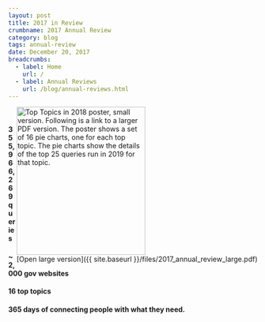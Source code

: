 ```yaml
---
layout: post
title: 2017 in Review
crumbname: 2017 Annual Review
category: blog
tags: annual-review
date: December 20, 2017
breadcrumbs:
  - label: Home
    url: /
  - label: Annual Reviews
    url: /blog/annual-reviews.html
---
```

<span style="float:right;"><img 
  src="{{ site.baseurl }}/files/2017_annual_review_small.png" 
  alt="Top Topics in 2018 poster, small version. Following is a link to a larger PDF version. The poster shows a set of 16 pie charts, one for each top topic. The pie charts show the details of the top 25 queries run in 2019 for that topic." style="width:260px;height:300px;"><br />
[Open large version]({{ site.baseurl }}/files/2017_annual_review_large.pdf)
</span>
<br />

#### **355,966,269** queries
#### **~2,000 gov** websites
#### **16** top topics
#### **365** days of connecting people with what they need.

<br />
<br />
<br />
<br />
<br />
<br />
<br />
<br />
